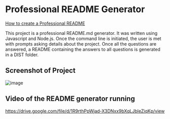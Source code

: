 # Professional README Generator

[How to create a Professional README](https://coding-boot-camp.github.io/full-stack/github/professional-readme-guide)

This project is a professional README.md generator. It was written using Javascript and Node.js. Once the command line is initiated,
the user is met with prompts asking details about the project. Once all the questions are answered, a README containing the answers
to all questions is generated in a DIST folder.

## Screenshot of Project
![image](https://user-images.githubusercontent.com/94874020/158089190-e3d5a638-f422-48c1-aa9f-a6602f531643.png)

## Video of the README generator running
https://drive.google.com/file/d/1R9rthPpWjad-X3DNxx9bXqLJbleZiqKp/view
